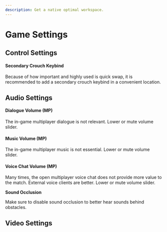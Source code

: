 ```yaml
---
description: Get a native optimal workspace.
---
```


# Game Settings

## Control Settings

#### Secondary Crouch Keybind

Because of how important and highly used is quick swap, it is recommended to add a secondary crouch keybind in a convenient location.

## Audio Settings

#### Dialogue Volume (MP)

The in-game multiplayer dialogue is not relevant. Lower or mute volume slider.

#### Music Volume (MP)

The in-game multiplayer music is not essential. Lower or mute volume slider.

#### Voice Chat Volume (MP)

Many times, the open multiplayer voice chat does not provide more value to the match. External voice clients are better. Lower or mute volume slider.

**Sound Occlusion**

Make sure to disable sound occlusion to better hear sounds behind obstacles.



## Video Settings
